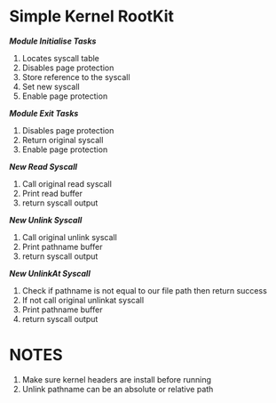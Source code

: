 # Simple Kernel RootKit

***Module Initialise Tasks***

1. Locates syscall table
2. Disables page protection
3. Store reference to the syscall
4. Set new syscall
5. Enable page protection

***Module Exit Tasks***

1. Disables page protection
2. Return original syscall
3. Enable page protection

***New Read Syscall***

1. Call original read syscall
2. Print read buffer
3. return syscall output

***New Unlink Syscall***

1. Call original unlink syscall
2. Print pathname buffer
3. return syscall output

***New UnlinkAt Syscall***

1. Check if pathname is not equal to our file path then return success
1. If not call original unlinkat syscall
2. Print pathname buffer
3. return syscall output

NOTES
==

1. Make sure kernel headers are install before running
2. Unlink pathname can be an absolute or relative path

